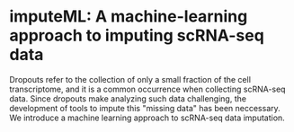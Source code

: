 # imputeML: A machine-learning approach to imputing scRNA-seq data
Dropouts refer to the collection of only a small fraction of the cell transcriptome, and it is a common occurrence when collecting scRNA-seq data. Since dropouts make analyzing such data challenging, the development of tools to impute this "missing data" has been neccessary. We introduce a machine learning approach to scRNA-seq data imputation. 
